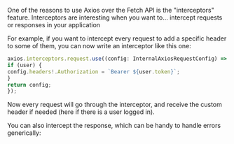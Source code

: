 One of the reasons to use Axios over the Fetch API is the "interceptors" feature. Interceptors are interesting when you want to… intercept requests or responses in your application

For example, if you want to intercept every request to add a specific header to some of them, you can now write an interceptor like this one:

```js
axios.interceptors.request.use((config: InternalAxiosRequestConfig) => {
if (user) {
config.headers!.Authorization = `Bearer ${user.token}`;
}
return config;
});
```

Now every request will go through the interceptor, and receive the custom header if needed (here if there is a user logged in).

You can also intercept the response, which can be handy to handle errors generically:





